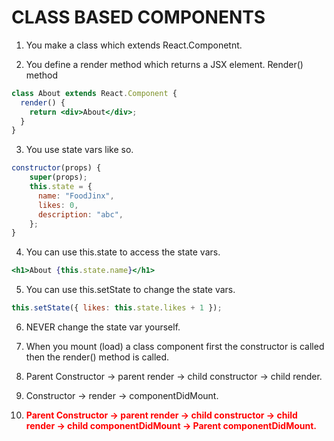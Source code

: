 # CLASS BASED COMPONENTS

1. You make a class which extends React.Componetnt.

2. You define a render method which returns a JSX element. Render() method

```jsx
class About extends React.Component {
  render() {
    return <div>About</div>;
  }
}
```

3. You use state vars like so.

```jsx
constructor(props) {
    super(props);
    this.state = {
      name: "FoodJinx",
      likes: 0,
      description: "abc",
    };
}
```

4. You can use this.state to access the state vars.

```jsx
<h1>About {this.state.name}</h1>
```

5. You can use this.setState to change the state vars.

```jsx
this.setState({ likes: this.state.likes + 1 });
```

6. NEVER change the state var yourself.

7. When you mount (load) a class component first the constructor is called then the render() method is called.

8. Parent Constructor -> parent render -> child constructor -> child render.

9. Constructor -> render -> componentDidMount.

10. <strong><span style="color:red">Parent Constructor -> parent render -> child constructor -> child render -> child componentDidMount -> Parent componentDidMount.</span></strong>
